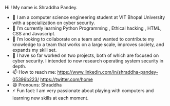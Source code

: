 Hi ! My name is Shraddha Pandey.
<!--
**shraddhapandey100/shraddhapandey100** is a ✨ _special_ ✨ repository because its `README.md` (this file) appears on your GitHub profile.
Here are some ideas to get you started:
-->

- 🔭 I am a computer science engineering student at VIT Bhopal University with a specialization on cyber security.
- 🌱 I’m currently learning Python Programming , Ethical hacking , HTML, CSS and Javascript.
- 👯 I’m looking to collaborate on  a team and wanted to contribute my knowledge to a team that works on a large scale, improves society, and expands my skill set.
- 💬 I have so far worked on two projects, both of which are focused on cyber security. I intended to now research operating system security in depth.
- 📫 How to reach me: https://www.linkedin.com/in/shraddha-pandey-05396b223/ https://twitter.com/home
- 😄 Pronouns: Shraddha
- ⚡ Fun fact: I am very passionate about playing with computers and learning new skills at each moment. 



